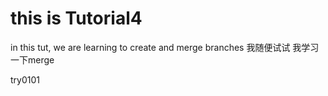 # this is Tutorial4
in this tut, we are learning to create and merge branches 
我随便试试
我学习一下merge

try0101